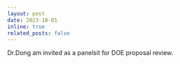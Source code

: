 ```yaml
---
layout: post
date: 2023-10-01
inline: true
related_posts: false
---
```


Dr.Dong am invited as a panelsit for DOE proposal review.
